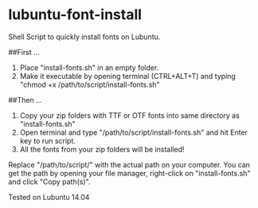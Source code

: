 # lubuntu-font-install
Shell Script to quickly install fonts on Lubuntu.


##First ...

1. Place "install-fonts.sh" in an empty folder.
2. Make it executable by opening terminal (CTRL+ALT+T) and typing "chmod +x /path/to/script/install-fonts.sh"

##Then ...

1. Copy your zip folders with TTF or OTF fonts into same directory as "install-fonts.sh"
2. Open terminal and type "/path/to/script/install-fonts.sh" and hit Enter key to run script.
3. All the fonts from your zip folders will be installed!


Replace "/path/to/script/" with the actual path on your computer. You can get the path by opening your file manager, right-click on "install-fonts.sh" and click "Copy path(s)".

Tested on Lubuntu 14.04
